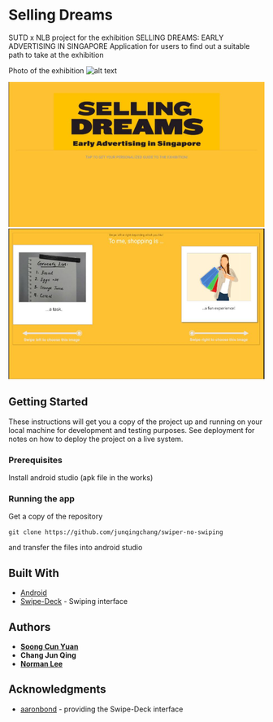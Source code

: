 # Selling Dreams
SUTD x NLB project for the exhibition SELLING DREAMS: EARLY ADVERTISING IN SINGAPORE
Application for users to find out a suitable path to take at the exhibition

Photo of the exhibition
![alt text](https://github.com/junqingchang/swiper-no-swiping/blob/master/Screenshots/exhibition.JPG)

![alt text](https://github.com/junqingchang/swiper-no-swiping/blob/master/Screenshots/SD1.JPG)
![alt text](https://github.com/junqingchang/swiper-no-swiping/blob/master/Screenshots/SD2.JPG)

## Getting Started

These instructions will get you a copy of the project up and running on your local machine for development and testing purposes. See deployment for notes on how to deploy the project on a live system.

### Prerequisites

Install android studio (apk file in the works)

### Running the app

Get a copy of the repository
```
git clone https://github.com/junqingchang/swiper-no-swiping
```

and transfer the files into android studio

## Built With

* [Android](https://www.android.com/)
* [Swipe-Deck](https://github.com/aaronbond/Swipe-Deck) - Swiping interface

## Authors

* [**Soong Cun Yuan**](https://github.com/zengersoong)
* **Chang Jun Qing**
* [**Norman Lee**](https://github.com/otakuprof)

## Acknowledgments
* [aaronbond](https://github.com/aaronbond) - providing the Swipe-Deck interface
